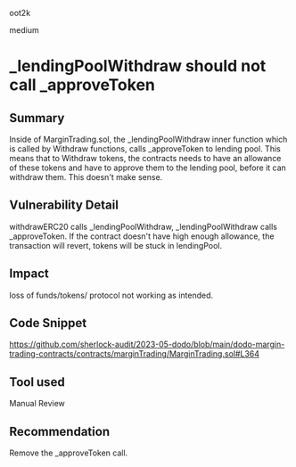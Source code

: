 oot2k

medium

# _lendingPoolWithdraw should not call _approveToken

## Summary
Inside of MarginTrading.sol, the _lendingPoolWithdraw inner function which is called by Withdraw functions, calls _approveToken to lending pool. This means that to Withdraw tokens, the contracts needs to have an allowance of these tokens and have to approve them to the lending pool, before it can withdraw them. This doesn't make sense.

## Vulnerability Detail
withdrawERC20 calls _lendingPoolWithdraw, _lendingPoolWithdraw calls _approveToken. If the contract doesn't have high enough allowance, the transaction will revert, tokens will be stuck in lendingPool.

## Impact
loss of funds/tokens/ protocol not working as intended.

## Code Snippet
https://github.com/sherlock-audit/2023-05-dodo/blob/main/dodo-margin-trading-contracts/contracts/marginTrading/MarginTrading.sol#L364
## Tool used

Manual Review

## Recommendation
Remove the _approveToken call.